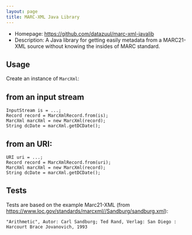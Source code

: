 ```yaml
---
layout: page
title: MARC-XML Java Library
---
```


* Homepage: <https://github.com/datazuul/marc-xml-javalib>
* Description: A Java library for getting easily metadata from a MARC21-XML source without knowing the insides of MARC standard.

## Usage

Create an instance of `MarcXml`:

## from an input stream

```
InputStream is = ...;
Record record = MarcXmlRecord.from(is);
MarcXml marcXml = new MarcXml(record);
String dcDate = marcXml.getDCDate();
```

## from an URI:

```
URI uri = ...;
Record record = MarcXmlRecord.from(uri);
MarcXml marcXml = new MarcXml(record);
String dcDate = marcXml.getDCDate();
```

## Tests

Tests are based on the example Marc21-XML (from <https://www.loc.gov/standards/marcxml//Sandburg/sandburg.xml>):

```
"Arithmetic", Autor: Carl Sandburg; Ted Rand, Verlag: San Diego : Harcourt Brace Jovanovich, 1993